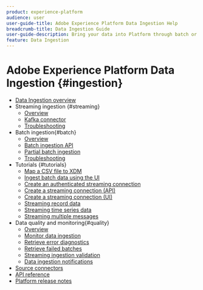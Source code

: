 ```yaml
---
product: experience-platform
audience: user
user-guide-title: Adobe Experience Platform Data Ingestion Help
breadcrumb-title: Data Ingestion Guide
user-guide-description: Bring your data into Platform through batch or streaming ingestion.
feature: Data Ingestion
---
```


# Adobe Experience Platform Data Ingestion {#ingestion}

- [Data Ingestion overview](home.md)
- Streaming ingestion {#streaming}
  - [Overview](streaming-ingestion/overview.md)
  - [Kafka connector](streaming-ingestion/kafka.md)
  - [Troubleshooting](streaming-ingestion/troubleshooting.md)
- Batch ingestion{#batch}
  - [Overview](batch-ingestion/overview.md)
  - [Batch ingestion API](batch-ingestion/api-overview.md)
  - [Partial batch ingestion](batch-ingestion/partial.md)
  - [Troubleshooting](batch-ingestion/troubleshooting.md)
- Tutorials {#tutorials}
  - [Map a CSV file to XDM](tutorials/map-a-csv-file.md)
  - [Ingest batch data using the UI](tutorials/ingest-batch-data.md)
  - [Create an authenticated streaming connection](tutorials/create-authenticated-streaming-connection.md)
  - [Create a streaming connection (API)](tutorials/create-streaming-connection.md)
  - [Create a streaming connection (UI)](tutorials/create-streaming-connection-ui.md)
  - [Streaming record data](tutorials/streaming-record-data.md)
  - [Streaming time series data](tutorials/streaming-time-series-data.md)
  - [Streaming multiple messages](tutorials/streaming-multiple-messages.md)
- Data quality and monitoring{#quality}
  - [Overview](quality/overview.md)
  - [Monitor data ingestion](quality/monitor-data-ingestion.md)
  - [Retrieve error diagnostics](quality/error-diagnostics.md)
  - [Retrieve failed batches](quality/retrieve-failed-batches.md)
  - [Streaming ingestion validation](quality/streaming-validation.md)
  - [Data ingestion notifications](quality/subscribe-events.md)
- [Source connectors](source-connectors.md)
- [API reference](https://www.adobe.io/apis/experienceplatform/home/api-reference.html#!acpdr/swagger-specs/ingest-api.yaml)
- [Platform release notes](https://www.adobe.com/go/platform-release-notes-en)